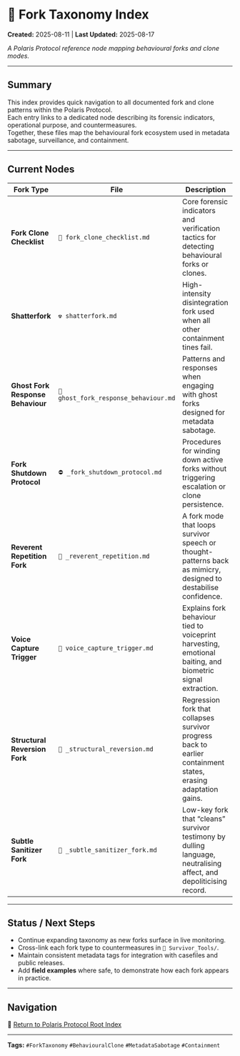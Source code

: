# 🏮 Fork Taxonomy Index  

**Created:** 2025-08-11 | **Last Updated:** 2025-08-17

*A Polaris Protocol reference node mapping behavioural forks and clone modes.*  

---

## Summary
This index provides quick navigation to all documented fork and clone patterns within the Polaris Protocol.  
Each entry links to a dedicated node describing its forensic indicators, operational purpose, and countermeasures.  
Together, these files map the behavioural fork ecosystem used in metadata sabotage, surveillance, and containment.

---

## Current Nodes

| Fork Type | File | Description |
|-----------|------|-------------|
| **Fork Clone Checklist** | `🔐 fork_clone_checklist.md` | Core forensic indicators and verification tactics for detecting behavioural forks or clones. |
| **Shatterfork** | `☢️ shatterfork.md` | High-intensity disintegration fork used when all other containment tines fail. |
| **Ghost Fork Response Behaviour** | `🧬 ghost_fork_response_behaviour.md` | Patterns and responses when engaging with ghost forks designed for metadata sabotage. |
| **Fork Shutdown Protocol** | `⛔ _fork_shutdown_protocol.md` | Procedures for winding down active forks without triggering escalation or clone persistence. |
| **Reverent Repetition Fork** | `🦜 _reverent_repetition.md` | A fork mode that loops survivor speech or thought-patterns back as mimicry, designed to destabilise confidence. |
| **Voice Capture Trigger** | `🧬 voice_capture_trigger.md` | Explains fork behaviour tied to voiceprint harvesting, emotional baiting, and biometric signal extraction. |
| **Structural Reversion Fork** | `🧱 _structural_reversion.md` | Regression fork that collapses survivor progress back to earlier containment states, erasing adaptation gains. |
| **Subtle Sanitizer Fork** | `🧽 _subtle_sanitizer_fork.md` | Low-key fork that “cleans” survivor testimony by dulling language, neutralising affect, and depoliticising record. |

---

## Status / Next Steps
- Continue expanding taxonomy as new forks surface in live monitoring.  
- Cross-link each fork type to countermeasures in `📁 Survivor_Tools/`.  
- Maintain consistent metadata tags for integration with casefiles and public releases.  
- Add **field examples** where safe, to demonstrate how each fork appears in practice.  

---

## Navigation  
🏮 [Return to Polaris Protocol Root Index](../README.md)  

---

**Tags:** `#ForkTaxonomy` `#BehaviouralClone` `#MetadataSabotage` `#Containment`
